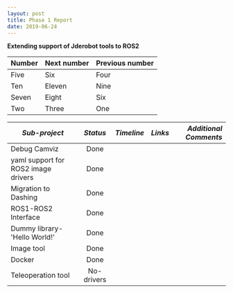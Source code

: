 ```yaml
---
layout: post
title: Phase 1 Report 
date: 2019-06-24 
---
```


**Extending support of Jderobot tools to ROS2**




| Number | Next number | Previous number |
| :------ |:--- | :--- |
| Five | Six | Four |
| Ten | Eleven | Nine |
| Seven | Eight | Six |
| Two | Three | One |


| *Sub-project* |  *Status*     |  *Timeline* | *Links*  | *Additional Comments* |
| ------------- |:-------------:| -----------:| --------:| ---------------------:|      
| Debug Camviz      | Done |       |          |          |                       |
| yaml support for ROS2 image drivers      | Done     |         |          |     |                    
| Migration to Dashing | Done      |           |          |                      |
| ROS1-ROS2 Interface | Done      |           |          |                       |
| Dummy library- 'Hello World!' | Done      |           |          |             |
| Image tool | Done      |           |          |                                |
| Docker | Done      |           |          |                                    |
| Teleoperation tool | No-drivers      |           |          |                                    |


